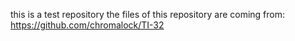 this is a test repository
the files of this repository are coming from: https://github.com/chromalock/TI-32
